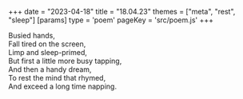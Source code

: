 +++
date = "2023-04-18"
title = "18.04.23"
themes = ["meta", "rest", "sleep"]
[params]
  type = 'poem'
  pageKey = 'src/poem.js'
+++

Busied hands,  
Fall tired on the screen,  
Limp and sleep-primed,  
But first a little more busy tapping,  
And then a handy dream,  
To rest the mind that rhymed,  
And exceed a long time napping.
